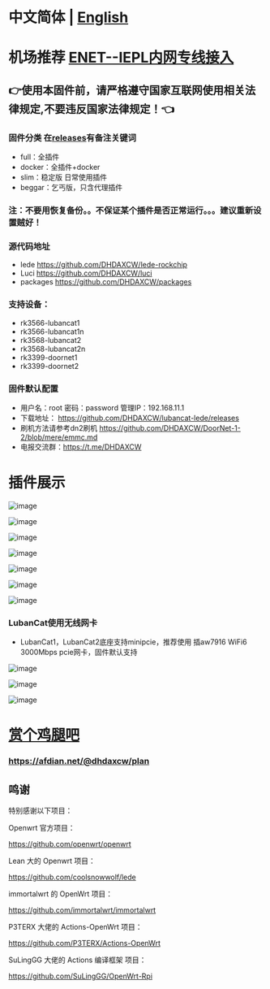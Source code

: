 # 中文简体 | [English](https://github.com/DHDAXCW/lubancat-lede/blob/main/EngLish.md)
# 机场推荐 [ENET--IEPL内网专线接入](https://www.easy2022.com/#/register?code=Ut7iWMrk)
## 👉使用本固件前，请严格遵守国家互联网使用相关法律规定,不要违反国家法律规定！👈
### 固件分类 在[releases](https://github.com/DHDAXCW/LubanCat-LEDE/releases)有备注关键词
- full：全插件
- docker：全插件+docker
- slim：稳定版 日常使用插件
- beggar：乞丐版，只含代理插件

### 注：不要用恢复备份。。不保证某个插件是否正常运行。。。建议重新设置贼好！

### 源代码地址
- lede https://github.com/DHDAXCW/lede-rockchip
- Luci https://github.com/DHDAXCW/luci
- packages https://github.com/DHDAXCW/packages

### 支持设备：
- rk3566-lubancat1
- rk3566-lubancat1n
- rk3568-lubancat2
- rk3568-lubancat2n
- rk3399-doornet1
- rk3399-doornet2

### 固件默认配置

- 用户名：root 密码：password  管理IP：192.168.11.1
- 下载地址： https://github.com/DHDAXCW/lubancat-lede/releases
- 刷机方法请参考dn2刷机 https://github.com/DHDAXCW/DoorNet-1-2/blob/mere/emmc.md
- 电报交流群：https://t.me/DHDAXCW

# 插件展示
 ![image](https://user-images.githubusercontent.com/74764072/223003561-fefd7792-0410-41c6-9a55-2a423f6888c7.png)

 ![image](https://user-images.githubusercontent.com/74764072/183227361-e8bdb023-5514-437d-97e8-e13ca4285035.png)
 
 ![image](https://user-images.githubusercontent.com/74764072/223003586-9a514cda-8cc8-4e08-a04c-54cde1059936.png)
 
 ![image](https://user-images.githubusercontent.com/74764072/223003609-7e40ce87-2ddb-4344-bd29-7289a8a54a94.png)
 
 ![image](https://user-images.githubusercontent.com/74764072/223003638-9099340a-9eb2-4e5a-836c-71195c8349f3.png)
 
 ![image](https://user-images.githubusercontent.com/74764072/223003660-7c6e896c-4f46-4527-8c0c-f2a6c7da87f4.png)
 
 ![image](https://user-images.githubusercontent.com/74764072/223003679-72db11e3-d085-47c3-8673-4f65eb600a99.png)

### LubanCat使用无线网卡

- LubanCat1，LubanCat2底座支持minipcie，推荐使用 插aw7916 WiFi6 3000Mbps pcie网卡，固件默认支持

![image](https://user-images.githubusercontent.com/74764072/223300749-43483f15-c30f-4abb-badb-d256d84c6b76.png)

![image](https://user-images.githubusercontent.com/74764072/223300888-3a043517-09e2-44e2-bee1-bc2858d85f5e.png)

![image](https://user-images.githubusercontent.com/74764072/223300943-852a212e-acda-4bd4-8527-316aa8282966.png)

# [赏个鸡腿吧](https://afdian.net/@dhdaxcw/plan)
### https://afdian.net/@dhdaxcw/plan

## 鸣谢

特别感谢以下项目：

Openwrt 官方项目：

<https://github.com/openwrt/openwrt>

Lean 大的 Openwrt 项目：

<https://github.com/coolsnowwolf/lede>

immortalwrt 的 OpenWrt 项目：

<https://github.com/immortalwrt/immortalwrt>

P3TERX 大佬的 Actions-OpenWrt 项目：

<https://github.com/P3TERX/Actions-OpenWrt>

SuLingGG 大佬的 Actions 编译框架 项目：

https://github.com/SuLingGG/OpenWrt-Rpi
